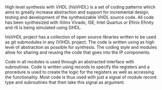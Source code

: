 High level synthesis with VHDL (hlsVHDL) is a set of coding patterns which aims to greatly increase abstraction and support for incremental design, testing and development of the synthesizable VHDL source code. All code has been synthesized with Xilinx Vivado, ISE, Intel Quartus or Efinix Efinity and rtl is being simulated using GHDL.

hlsVHDL project has a collection of open source libraries written to be used as git submodules in any (V)HDL project. The code is written using as high level of abstraction as possible for synthesis. The coding style and modules allow for sharing and reusing the code that goes into the IP components.

Code in all modules is used through an abstracted interface with subroutines. Code is written using records to specify the registers and a procedure is used to create the logic for the registers as well as accessing the functionality. Most code is thus used with just a signal of module record type and subroutines that then take this signal as argument.
